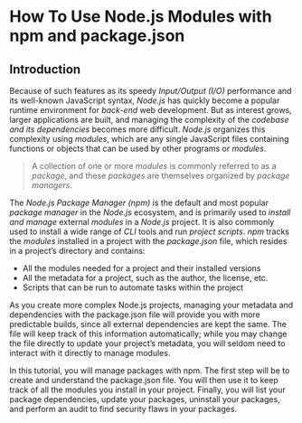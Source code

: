 # How To Use Node.js Modules with npm and package.json

## Introduction

Because of such features as its speedy *Input/Output (I/O)* performance and its well-known JavaScript syntax, *Node.js* has quickly become a popular runtime environment for *back-end* web development. But as interest grows, larger applications are built, and managing the complexity of the *codebase and its dependencies* becomes more difficult. *Node.js* organizes this complexity using *modules*, which are any single JavaScript files containing functions or objects that can be used by other programs or *modules*.

> A collection of one or more *modules* is commonly referred to as a *package*, and these *packages* are themselves organized by *package managers*.

The *Node.js Package Manager (npm)* is the default and most popular *package manager* in the *Node.js* ecosystem, and is primarily used to *install and manage* external *modules* in a *Node.js* project. It is also commonly used to install a wide range of *CLI* tools and run *project scripts*. *npm* tracks the *modules* installed in a project with the *package.json* file, which resides in a project’s directory and contains:

* All the modules needed for a project and their installed versions
* All the metadata for a project, such as the author, the license, etc.
* Scripts that can be run to automate tasks within the project

As you create more complex Node.js projects, managing your metadata and dependencies with the package.json file will provide you with more predictable builds, since all external dependencies are kept the same. The file will keep track of this information automatically; while you may change the file directly to update your project’s metadata, you will seldom need to interact with it directly to manage modules.

In this tutorial, you will manage packages with npm. The first step will be to create and understand the package.json file. You will then use it to keep track of all the modules you install in your project. Finally, you will list your package dependencies, update your packages, uninstall your packages, and perform an audit to find security flaws in your packages.
